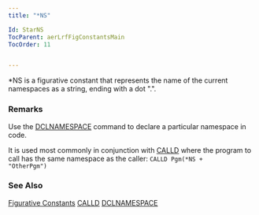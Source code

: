 ```yaml
---
title: "*NS"

Id: StarNS
TocParent: aerLrfFigConstantsMain
TocOrder: 11


---
```


*NS is a figurative constant that represents the name of the current namespaces as a string, ending with a dot ".". 

### Remarks
Use the [DCLNAMESPACE](DCLNAMESPACE.html) command to declare a particular namespace in code. 

It is used most commonly in conjunction with [CALLD](CALLD.html) where the program to call has the same namespace as the caller: 
<code class="language-aer">CALLD Pgm(*NS + "OtherPgm")</code>

### See Also
[Figurative Constants](aerLrfFigConstantsMain.html)
[CALLD](CALLD.html)
[DCLNAMESPACE](DCLNAMESPACE.html) 
